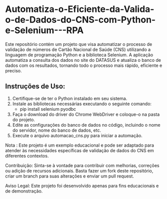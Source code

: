 # Automatiza-o-Eficiente-da-Valida-o-de-Dados-do-CNS-com-Python-e-Selenium---RPA

Este repositório contém um projeto que visa automatizar o processo de validação de números de Cartão Nacional de Saúde (CNS) utilizando a linguagem de programação Python e a biblioteca Selenium. A aplicação automatiza a consulta dos dados no site do DATASUS e atualiza o banco de dados com os resultados, tornando todo o processo mais rápido, eficiente e preciso.


## Instruções de Uso:
1. Certifique-se de ter o Python instalado em seu sistema.
2. Instale as bibliotecas necessárias executando o seguinte comando:
   - pip install selenium pyodbc
3. Faça o download do driver do Chrome WebDriver e coloque-o na pasta do projeto.
4. Edite as configurações do banco de dados no código, incluindo o nome do servidor, nome do banco de dados, etc.
5. Execute o arquivo automacao_cns.py para iniciar a automação.

Nota : Este projeto é um exemplo educacional e pode ser adaptado para atender às necessidades específicas de validação de dados do CNS em diferentes contextos.

Contribuição: Sinta-se à vontade para contribuir com melhorias, correções ou adição de recursos adicionais. Basta fazer um fork deste repositório, criar um branch para suas alterações e enviar um pull request.

Aviso Legal: Este projeto foi desenvolvido apenas para fins educacionais e de demonstração. 
